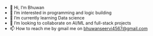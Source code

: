 - 👋 Hi, I’m Bhuwan
- 👀 I’m interested in programming and logic building
- 🌱 I’m currently learning Data science
- 💞️ I’m looking to collaborate on AI/ML and full-stack projects
- 📫 How to reach me by gmail me on bhuwanseervi4567@gmail.com

<!---
bhuwanb23/bhuwanb23 is a ✨ special ✨ repository because its `README.md` (this file) appears on your GitHub profile.
You can click the Preview link to take a look at your changes.
--->
